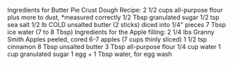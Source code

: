 Ingredients for Butter Pie Crust Dough Recipe:
2 1/2 cups all-purpose flour plus more to dust, *measured correctly
1/2 Tbsp granulated sugar
1/2 tsp sea salt
1/2 lb COLD unsalted butter (2 sticks) diced into 1/4" pieces
7 Tbsp ice water (7 to 8 Tbsp)
Ingredients for the Apple filling:
2 1/4 lbs Granny Smith Apples peeled, cored  6-7 apples (7 cups thinly sliced)
1 1/2 tsp cinnamon
8 Tbsp unsalted butter
3 Tbsp  all-purpose flour
1/4 cup water
1 cup granulated sugar
1 egg + 1 Tbsp water, for egg wash



